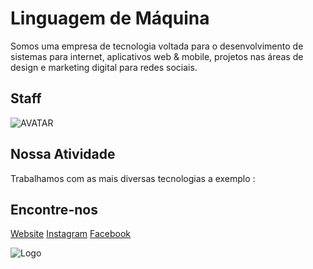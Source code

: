 
# Linguagem de Máquina

Somos uma empresa de tecnologia voltada para o desenvolvimento de sistemas para internet, aplicativos web & mobile, projetos nas áreas de design e marketing digital para redes sociais.

## Staff

![AVATAR](https://www.linguagemdemaquina.com.br/avatar/avatar_transparente.png "Marcelo Tosta - FullStack Developer")

## Nossa Atividade

Trabalhamos com as mais diversas tecnologias a exemplo : 




## Encontre-nos

<link rel="stylesheet" href="https://cdnjs.cloudflare.com/ajax/libs/font-awesome/4.7.0/css/font-awesome.min.css">

<i class="fa fa-github"></i>
<i class="fa fa-github" style="font-size:24px"></i>
<i class="fa fa-github" style="font-size:36px"></i>
<i class="fa fa-github" style="font-size:48px;color:red"></i>

[Website](https://www.linguagemdemaquina.com.br)
[Instagram](https://www.instagram.com/linguagemdemaquina)
[Facebook](https://www.facebook.com/linguagemdemaquina.com.br)

![Logo](https://www.linguagemdemaquina.com.br/logomarcas/logomarca_horizontal_pequena.png)

